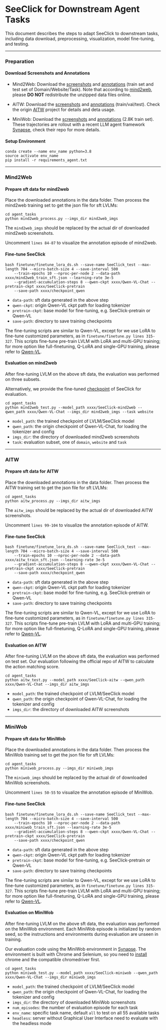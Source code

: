 # SeeClick for Downstream Agent Tasks
This document describes the steps to adapt SeeClick to downstream tasks, 
including data download, preprocessing, visualization, model fine-tuning, and testing.

***
### Preparation
#### Download Screenshots and Annotations
* Mind2Web: Download the [screenshots](https://box.nju.edu.cn/f/33e203d170ab48b0b922/) and [annotations](https://box.nju.edu.cn/f/e30b861fa7604668821b/) (train set and test set of Domain/Website/Task). 
Note that according to [mind2web](https://github.com/OSU-NLP-Group/Mind2Web), please **DO NOT** redistribute the unzipped data files online.

* AITW: Download the [screenshots](https://box.nju.edu.cn/f/96ba5115bae24eaaa44e/) and [annotations](https://box.nju.edu.cn/f/1245c74fc09b4565a235/) (train/val/test).
Check the origin [AITW](https://github.com/google-research/google-research/tree/master/android_in_the_wild) project for details and deta usage.

* MiniWob: Download the [screenshots](https://box.nju.edu.cn/f/ac0299ede1e44a93ac77/) and [annotations](https://box.nju.edu.cn/f/a84bb9e350e44adf8344/) (2.8K train set).
These trajectories are rollout with a recent LLM agent framework [Synapse](https://github.com/ltzheng/Synapse), check their repo for more details.

#### Setup Environment
```
conda create --name env_name python=3.8
source activate env_name
pip install -r requirements_agent.txt
```

***
### Mind2Web
#### Prepare sft data for mind2web

Place the downloaded annotations in the data folder. Then process the mind2web training set to get the json file for sft LVLMs:
```
cd agent_tasks
python mind2web_process.py --imgs_dir mind2web_imgs
```
The `mind2web_imgs` should be replaced by the actual dir of downloaded mind2web screenshots.

Uncomment `lines 84-87` to visualize the annotation episode of mind2web.

#### Fine-tune SeeClick
```
bash finetune/finetune_lora_ds.sh --save-name SeeClick_test --max-length 704 --micro-batch-size 4 --save-interval 500 
    --train-epochs 10 --nproc-per-node 2 --data-path xxxx/mind2web_train_sft.json --learning-rate 3e-5 
    --gradient-accumulation-steps 8 --qwen-ckpt xxxx/Qwen-VL-Chat --pretrain-ckpt xxxx/SeeClick-pretrain
    --save-path xxxx/checkpoint_qwen
```
* `data-path`: sft data generated in the above step
* `qwen-ckpt`: origin Qwen-VL ckpt path for loading tokenizer
* `pretrain-ckpt`: base model for fine-tuning, e.g. SeeClick-pretrain or Qwen-VL
* `save-path`: directory to save training checkpoints

The fine-tuning scripts are similar to Qwen-VL, except for we use LoRA to fine-tune customized parameters, as in `finetune/finetune.py lines 315-327`.
This scripts fine-tune pre-train LVLM with LoRA and multi-GPU training; for more option like full-finetuning, Q-LoRA and single-GPU training, please refer to [Qwen-VL](https://github.com/QwenLM/Qwen-VL/tree/master?tab=readme-ov-file#finetuning).

#### Evaluation on mind2web
After fine-tuning LVLM on the above sft data, the evaluation was performed on three subsets.

Alternatively, we provide the fine-tuned [checkpoint](https://huggingface.co/cckevinn/SeeClick-mind2web) of SeeClick for evaluation.
```
cd agent_tasks
python mind2web_test.py --model_path xxxx/SeeClick-mind2web --qwen_path xxxx/Qwen-VL-Chat --imgs_dir mind2web_imgs --task website
```
* `model_path`: the trained checkpoint of LVLM/SeeClick model
* `qwen_path`: the origin checkpoint of Qwen-VL-Chat, for loading the tokenizer and config
* `imgs_dir`: the directory of downloaded mind2web screenshots
* `task`: evaluation subset, one of `domain`, `website` and `task`

***
### AITW
#### Prepare sft data for AITW

Place the downloaded annotations in the data folder. Then process the AITW training set to get the json file for sft LVLMs:
```
cd agent_tasks
python aitw_process.py --imgs_dir aitw_imgs
```
The `aitw_imgs` should be replaced by the actual dir of downloaded AITW screenshots.

Uncomment `lines 99-104` to visualize the annotation episode of AITW.

#### Fine-tune SeeClick
```
bash finetune/finetune_lora_ds.sh --save-name SeeClick_test --max-length 704 --micro-batch-size 4 --save-interval 500 
    --train-epochs 10 --nproc-per-node 2 --data-path xxxx/aitw_train_sft.json --learning-rate 3e-5 
    --gradient-accumulation-steps 8 --qwen-ckpt xxxx/Qwen-VL-Chat --pretrain-ckpt xxxx/SeeClick-pretrain
    --save-path xxxx/checkpoint_qwen
```
* `data-path`: sft data generated in the above step
* `qwen-ckpt`: origin Qwen-VL ckpt path for loading tokenizer
* `pretrain-ckpt`: base model for fine-tuning, e.g. SeeClick-pretrain or Qwen-VL
* `save-path`: directory to save training checkpoints

The fine-tuning scripts are similar to Qwen-VL, except for we use LoRA to fine-tune customized parameters, as in `finetune/finetune.py lines 315-327`.
This scripts fine-tune pre-train LVLM with LoRA and multi-GPU training; for more option like full-finetuning, Q-LoRA and single-GPU training, please refer to [Qwen-VL](https://github.com/QwenLM/Qwen-VL/tree/master?tab=readme-ov-file#finetuning).

#### Evaluation on AITW
After fine-tuning LVLM on the above sft data, the evaluation was performed on test set.
Our evaluation following the official repo of AITW to calculate the action matching score.
```
cd agent_tasks
python aitw_test.py --model_path xxxx/SeeClick-aitw --qwen_path xxxx/Qwen-VL-Chat --imgs_dir aitw_imgs
```
* `model_path`: the trained checkpoint of LVLM/SeeClick model
* `qwen_path`: the origin checkpoint of Qwen-VL-Chat, for loading the tokenizer and config
* `imgs_dir`: the directory of downloaded AITW screenshots

***
### MiniWob
#### Prepare sft data for MiniWob

Place the downloaded annotations in the data folder. Then process the MiniWob training set to get the json file for sft LVLMs:
```
cd agent_tasks
python miniwob_process.py --imgs_dir miniwob_imgs
```
The `miniwob_imgs` should be replaced by the actual dir of downloaded MiniWob screenshots.

Uncomment `lines 50-55` to visualize the annotation episode of MiniWob.

#### Fine-tune SeeClick
```
bash finetune/finetune_lora_ds.sh --save-name SeeClick_test --max-length 704 --micro-batch-size 4 --save-interval 500 
    --train-epochs 10 --nproc-per-node 2 --data-path xxxx/miniwob_train_sft.json --learning-rate 3e-5 
    --gradient-accumulation-steps 8 --qwen-ckpt xxxx/Qwen-VL-Chat --pretrain-ckpt xxxx/SeeClick-pretrain
    --save-path xxxx/checkpoint_qwen
```
* `data-path`: sft data generated in the above step
* `qwen-ckpt`: origin Qwen-VL ckpt path for loading tokenizer
* `pretrain-ckpt`: base model for fine-tuning, e.g. SeeClick-pretrain or Qwen-VL
* `save-path`: directory to save training checkpoints

The fine-tuning scripts are similar to Qwen-VL, except for we use LoRA to fine-tune customized parameters, as in `finetune/finetune.py lines 315-327`.
This scripts fine-tune pre-train LVLM with LoRA and multi-GPU training; for more option like full-finetuning, Q-LoRA and single-GPU training, please refer to [Qwen-VL](https://github.com/QwenLM/Qwen-VL/tree/master?tab=readme-ov-file#finetuning).

#### Evaluation on MiniWob
After fine-tuning LVLM on the above sft data, the evaluation was performed on the MiniWob environment. Each MiniWob episode is initialized by random seed,
so the instructions and environments during evaluation are unseen in training.

Our evaluation code using the MiniWob environment in [Synapse](https://github.com/ltzheng/Synapse). The environment is built with Chrome and Selenium, so you need to [install](https://googlechromelabs.github.io/chrome-for-testing/) chrome and the compatible chromedriver first. 
```
cd agent_tasks
python miniwob_test.py --model_path xxxx/SeeClick-miniwob --qwen_path xxxx/Qwen-VL-Chat --imgs_dir miniwob_imgs
```
* `model_path`: the trained checkpoint of LVLM/SeeClick model
* `qwen_path`: the origin checkpoint of Qwen-VL-Chat, for loading the tokenizer and config
* `imgs_dir`: the directory of downloaded MiniWob screenshots
* `num_episodes`: the number of evaluation episode for each task
* `env_name`: specific task name, default `all` to test on all 55 available tasks
* `headless`: server without Graphical User Interface need to evaluate with the headless mode